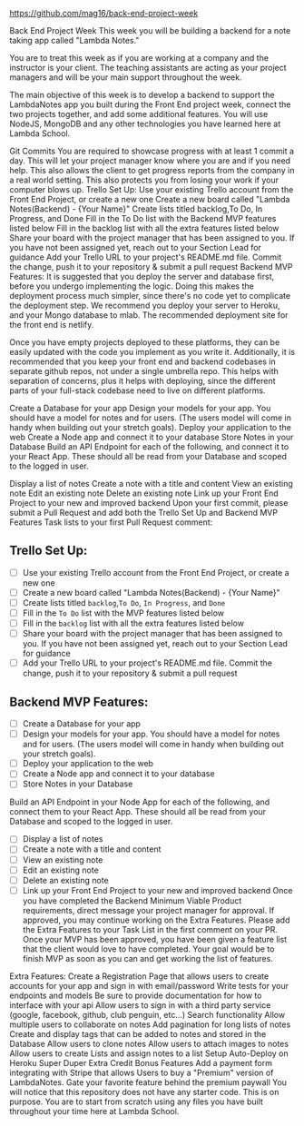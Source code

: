 https://github.com/mag16/back-end-project-week

Back End Project Week
This week you will be building a backend for a note taking app called "Lambda Notes."

You are to treat this week as if you are working at a company and the instructor is your client. The teaching assistants are acting as your project managers and will be your main support throughout the week.

The main objective of this week is to develop a backend to support the LambdaNotes app you built during the Front End project week, connect the two projects together, and add some additional features. You will use NodeJS, MongoDB and any other technologies you have learned here at Lambda School.

Git Commits
You are required to showcase progress with at least 1 commit a day. This will let your project manager know where you are and if you need help. This also allows the client to get progress reports from the company in a real world setting. This also protects you from losing your work if your computer blows up.
Trello Set Up:
 Use your existing Trello account from the Front End Project, or create a new one
 Create a new board called "Lambda Notes(Backend) - {Your Name}"
 Create lists titled backlog,To Do, In Progress, and Done
 Fill in the To Do list with the Backend MVP features listed below
 Fill in the backlog list with all the extra features listed below
 Share your board with the project manager that has been assigned to you. If you have not been assigned yet, reach out to your Section Lead for guidance
 Add your Trello URL to your project's README.md file. Commit the change, push it to your repository & submit a pull request
Backend MVP Features:
It is suggested that you deploy the server and database first, before you undergo implementing the logic. Doing this makes the deployment process much simpler, since there's no code yet to complicate the deployment step. We recommend you deploy your server to Heroku, and your Mongo database to mlab. The recommended deployment site for the front end is netlify.

Once you have empty projects deployed to these platforms, they can be easily updated with the code you implement as you write it. Additionally, it is recommended that you keep your front end and backend codebases in separate github repos, not under a single umbrella repo. This helps with separation of concerns, plus it helps with deploying, since the different parts of your full-stack codebase need to live on different platforms.

 Create a Database for your app
 Design your models for your app. You should have a model for notes and for users. (The users model will come in handy when building out your stretch goals).
 Deploy your application to the web
 Create a Node app and connect it to your database
 Store Notes in your Database
Build an API Endpoint for each of the following, and connect it to your React App. These should all be read from your Database and scoped to the logged in user.

 Display a list of notes
 Create a note with a title and content
 View an existing note
 Edit an existing note
 Delete an existing note
 Link up your Front End Project to your new and improved backend
Upon your first commit, please submit a Pull Request and add both the Trello Set Up and Backend MVP Features Task lists to your first Pull Request comment:

## Trello Set Up:
* [ ] Use your existing Trello account from the Front End Project, or create a new one
* [ ] Create a new board called "Lambda Notes(Backend) - {Your Name}"
* [ ] Create lists titled `backlog`,`To Do`, `In Progress`, and `Done`
* [ ] Fill in the `To Do` list with the MVP features listed below
* [ ] Fill in the `backlog` list with all the extra features listed below
* [ ] Share your board with the project manager that has been assigned to you.  If you have not been assigned yet, reach out to your Section Lead for guidance
* [ ] Add your Trello URL to your project's README.md file.  Commit the change, push it to your repository & submit a pull request

## Backend MVP Features:
* [ ] Create a Database for your app
* [ ] Design your models for your app. You should have a model for notes and for users. (The users model will come in handy when building out your stretch goals).
* [ ] Deploy your application to the web
* [ ] Create a Node app and connect it to your database
* [ ] Store Notes in your Database

Build an API Endpoint in your Node App for each of the following, and connect them to your React App. These should all be read from your Database and scoped to the logged in user.
* [ ] Display a list of notes
* [ ] Create a note with a title and content
* [ ] View an existing note
* [ ] Edit an existing note
* [ ] Delete an existing note
* [ ] Link up your Front End Project to your new and improved backend
Once you have completed the Backend Minimum Viable Product requirements, direct message your project manager for approval. If approved, you may continue working on the Extra Features. Please add the Extra Features to your Task List in the first comment on your PR.
Once your MVP has been approved, you have been given a feature list that the client would love to have completed. Your goal would be to finish MVP as soon as you can and get working the list of features.

Extra Features:
 Create a Registration Page that allows users to create accounts for your app and sign in with email/password
 Write tests for your endpoints and models
 Be sure to provide documentation for how to interface with your api
 Allow users to sign in with a third party service (google, facebook, github, club penguin, etc...)
 Search functionality
 Allow multiple users to collaborate on notes
 Add pagination for long lists of notes
 Create and display tags that can be added to notes and stored in the Database
 Allow users to clone notes
 Allow users to attach images to notes
 Allow users to create Lists and assign notes to a list
 Setup Auto-Deploy on Heroku
Super Duper Extra Credit Bonus Features
 Add a payment form integrating with Stripe that allows Users to buy a "Premium" version of LambdaNotes.
 Gate your favorite feature behind the premium paywall
You will notice that this repository does not have any starter code. This is on purpose. You are to start from scratch using any files you have built throughout your time here at Lambda School.